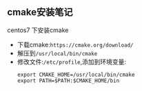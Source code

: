 cmake安装笔记
---------------------------
centos7 下安装cmake
* 下载cmake:`https://cmake.org/download/`
* 解压到`/usr/local/bin/cmake`
* 修改文件:`/etc/profile`,添加到环境变量:
	 ````
	export CMAKE_HOME=/usr/local/bin/cmake
	export PATH=$PATH:$CMAKE_HOME/bin
	 ````
